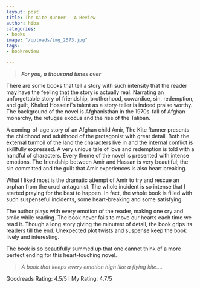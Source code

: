 ```yaml
---
layout: post
title: The Kite Runner - A Review
author: hiba
categories:
- books
image: "/uploads/img_2573.jpg"
tags:
- bookreview

---
```

> **_For you, a thousand times over_**

There are some books that tell a story with such intensity that the reader may have the feeling that the story is actually real. Narrating an unforgettable story of friendship, brotherhood, cowardice, sin, redemption, and guilt, Khaled Hosseini's talent as a story-teller is indeed praise worthy. The background of the novel is Afghanisthan in the 1970s-fall of Afghan monarchy, the refugee exodus and the rise of the Taliban.

A coming-of-age story of an Afghan child Amir, The Kite Runner presents the childhood and adulthood of the protagonist with great detail. Both the external turmoil of the land the characters live in and the internal conflict is skillfully expressed. A very unique tale of love and redemption is told with a handful of characters. Every theme of the novel is presented with intense emotions. The friendship between Amir and Hassan is very beautiful; the sin committed and the guilt that Amir experiences is also heart breaking.

What I liked most is the dramatic attempt of Amir to try and rescue an orphan from the cruel antagonist. The whole incident is so intense that I started praying for the  best to happen. In fact, the whole book is filled with such suspenseful incidents, some heart-breaking and some satisfying.

The author plays with every emotion of the reader, making one cry and smile while reading. The book never fails to move our hearts each time we read it. Though a long story giving the minutest of detail, the book grips its readers till the end. Unexpected plot twists and suspense keep the book lively and interesting.

The book is so beautifully summed up that one cannot think of a more perfect ending for this heart-touching novel. 

> _A book that keeps every emotion high like a flying kite...._

Goodreads Rating: 4.5/5    I     My Rating: 4.7/5